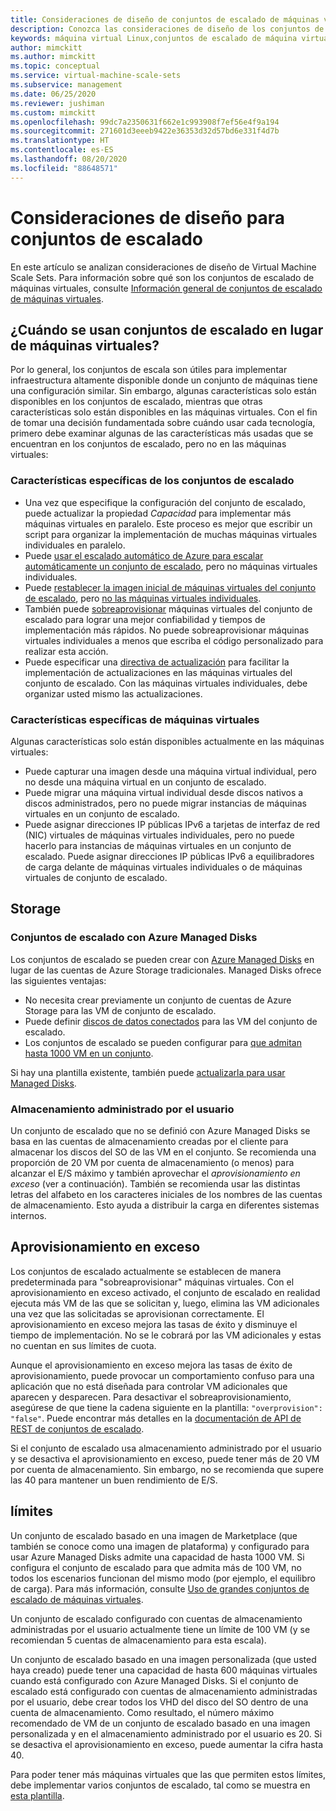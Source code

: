```yaml
---
title: Consideraciones de diseño de conjuntos de escalado de máquinas virtuales de Azure
description: Conozca las consideraciones de diseño de los conjuntos de escalado de máquinas virtuales de Azure. Compare las características de los conjuntos de escalado con las características de VM.
keywords: máquina virtual Linux,conjuntos de escalado de máquina virtual
author: mimckitt
ms.author: mimckitt
ms.topic: conceptual
ms.service: virtual-machine-scale-sets
ms.subservice: management
ms.date: 06/25/2020
ms.reviewer: jushiman
ms.custom: mimckitt
ms.openlocfilehash: 99dc7a2350631f662e1c993908f7ef56e4f9a194
ms.sourcegitcommit: 271601d3eeeb9422e36353d32d57bd6e331f4d7b
ms.translationtype: HT
ms.contentlocale: es-ES
ms.lasthandoff: 08/20/2020
ms.locfileid: "88648571"
---
```

# <a name="design-considerations-for-scale-sets"></a>Consideraciones de diseño para conjuntos de escalado
En este artículo se analizan consideraciones de diseño de Virtual Machine Scale Sets. Para información sobre qué son los conjuntos de escalado de máquinas virtuales, consulte [Información general de conjuntos de escalado de máquinas virtuales](./overview.md).

## <a name="when-to-use-scale-sets-instead-of-virtual-machines"></a>¿Cuándo se usan conjuntos de escalado en lugar de máquinas virtuales?
Por lo general, los conjuntos de escala son útiles para implementar infraestructura altamente disponible donde un conjunto de máquinas tiene una configuración similar. Sin embargo, algunas características solo están disponibles en los conjuntos de escalado, mientras que otras características solo están disponibles en las máquinas virtuales. Con el fin de tomar una decisión fundamentada sobre cuándo usar cada tecnología, primero debe examinar algunas de las características más usadas que se encuentran en los conjuntos de escalado, pero no en las máquinas virtuales:

### <a name="scale-set-specific-features"></a>Características específicas de los conjuntos de escalado

- Una vez que especifique la configuración del conjunto de escalado, puede actualizar la propiedad *Capacidad* para implementar más máquinas virtuales en paralelo. Este proceso es mejor que escribir un script para organizar la implementación de muchas máquinas virtuales individuales en paralelo.
- Puede [usar el escalado automático de Azure para escalar automáticamente un conjunto de escalado](./virtual-machine-scale-sets-autoscale-overview.md), pero no máquinas virtuales individuales.
- Puede [restablecer la imagen inicial de máquinas virtuales del conjunto de escalado](/rest/api/compute/virtualmachinescalesets/reimage), pero [no las máquinas virtuales individuales](/rest/api/compute/virtualmachines).
- También puede [sobreaprovisionar](#overprovisioning) máquinas virtuales del conjunto de escalado para lograr una mejor confiabilidad y tiempos de implementación más rápidos. No puede sobreaprovisionar máquinas virtuales individuales a menos que escriba el código personalizado para realizar esta acción.
- Puede especificar una [directiva de actualización](./virtual-machine-scale-sets-upgrade-scale-set.md) para facilitar la implementación de actualizaciones en las máquinas virtuales del conjunto de escalado. Con las máquinas virtuales individuales, debe organizar usted mismo las actualizaciones.

### <a name="vm-specific-features"></a>Características específicas de máquinas virtuales

Algunas características solo están disponibles actualmente en las máquinas virtuales:

- Puede capturar una imagen desde una máquina virtual individual, pero no desde una máquina virtual en un conjunto de escalado.
- Puede migrar una máquina virtual individual desde discos nativos a discos administrados, pero no puede migrar instancias de máquinas virtuales en un conjunto de escalado.
- Puede asignar direcciones IP públicas IPv6 a tarjetas de interfaz de red (NIC) virtuales de máquinas virtuales individuales, pero no puede hacerlo para instancias de máquinas virtuales en un conjunto de escalado. Puede asignar direcciones IP públicas IPv6 a equilibradores de carga delante de máquinas virtuales individuales o de máquinas virtuales de conjunto de escalado.

## <a name="storage"></a>Storage

### <a name="scale-sets-with-azure-managed-disks"></a>Conjuntos de escalado con Azure Managed Disks
Los conjuntos de escalado se pueden crear con [Azure Managed Disks](../virtual-machines/managed-disks-overview.md) en lugar de las cuentas de Azure Storage tradicionales. Managed Disks ofrece las siguientes ventajas:
- No necesita crear previamente un conjunto de cuentas de Azure Storage para las VM de conjunto de escalado.
- Puede definir [discos de datos conectados](virtual-machine-scale-sets-attached-disks.md) para las VM del conjunto de escalado.
- Los conjuntos de escalado se pueden configurar para [que admitan hasta 1000 VM en un conjunto](virtual-machine-scale-sets-placement-groups.md). 

Si hay una plantilla existente, también puede [actualizarla para usar Managed Disks](virtual-machine-scale-sets-convert-template-to-md.md).

### <a name="user-managed-storage"></a>Almacenamiento administrado por el usuario
Un conjunto de escalado que no se definió con Azure Managed Disks se basa en las cuentas de almacenamiento creadas por el cliente para almacenar los discos del SO de las VM en el conjunto. Se recomienda una proporción de 20 VM por cuenta de almacenamiento (o menos) para alcanzar el E/S máximo y también aprovechar el _aprovisionamiento en exceso_ (ver a continuación). También se recomienda usar las distintas letras del alfabeto en los caracteres iniciales de los nombres de las cuentas de almacenamiento. Esto ayuda a distribuir la carga en diferentes sistemas internos. 


## <a name="overprovisioning"></a>Aprovisionamiento en exceso
Los conjuntos de escalado actualmente se establecen de manera predeterminada para "sobreaprovisionar" máquinas virtuales. Con el aprovisionamiento en exceso activado, el conjunto de escalado en realidad ejecuta más VM de las que se solicitan y, luego, elimina las VM adicionales una vez que las solicitadas se aprovisionan correctamente. El aprovisionamiento en exceso mejora las tasas de éxito y disminuye el tiempo de implementación. No se le cobrará por las VM adicionales y estas no cuentan en sus límites de cuota.

Aunque el aprovisionamiento en exceso mejora las tasas de éxito de aprovisionamiento, puede provocar un comportamiento confuso para una aplicación que no está diseñada para controlar VM adicionales que aparecen y desparecen. Para desactivar el sobreaprovisionamiento, asegúrese de que tiene la cadena siguiente en la plantilla: `"overprovision": "false"`. Puede encontrar más detalles en la [documentación de API de REST de conjuntos de escalado](/rest/api/virtualmachinescalesets/create-or-update-a-set).

Si el conjunto de escalado usa almacenamiento administrado por el usuario y se desactiva el aprovisionamiento en exceso, puede tener más de 20 VM por cuenta de almacenamiento. Sin embargo, no se recomienda que supere las 40 para mantener un buen rendimiento de E/S. 

## <a name="limits"></a>límites
Un conjunto de escalado basado en una imagen de Marketplace (que también se conoce como una imagen de plataforma) y configurado para usar Azure Managed Disks admite una capacidad de hasta 1000 VM. Si configura el conjunto de escalado para que admita más de 100 VM, no todos los escenarios funcionan del mismo modo (por ejemplo, el equilibro de carga). Para más información, consulte [Uso de grandes conjuntos de escalado de máquinas virtuales](virtual-machine-scale-sets-placement-groups.md). 

Un conjunto de escalado configurado con cuentas de almacenamiento administradas por el usuario actualmente tiene un límite de 100 VM (y se recomiendan 5 cuentas de almacenamiento para esta escala).

Un conjunto de escalado basado en una imagen personalizada (que usted haya creado) puede tener una capacidad de hasta 600 máquinas virtuales cuando está configurado con Azure Managed Disks. Si el conjunto de escalado está configurado con cuentas de almacenamiento administradas por el usuario, debe crear todos los VHD del disco del SO dentro de una cuenta de almacenamiento. Como resultado, el número máximo recomendado de VM de un conjunto de escalado basado en una imagen personalizada y en el almacenamiento administrado por el usuario es 20. Si se desactiva el aprovisionamiento en exceso, puede aumentar la cifra hasta 40.

Para poder tener más máquinas virtuales que las que permiten estos límites, debe implementar varios conjuntos de escalado, tal como se muestra en [esta plantilla](https://github.com/Azure/azure-quickstart-templates/tree/master/301-custom-images-at-scale).
